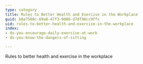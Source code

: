```yaml
---
type: category
title: Rules to Better Health and Exercise in the Workplace
guid: b8a7588c-69a8-47f3-9080-d70f98cc9ffc
uid: rules-to-better-health-and-exercise-in-the-workplace
index:
- do-you-encourage-daily-exercise-at-work
- do-you-know-the-dangers-of-sitting

---
```


Rules to better health and exercise in the workplace

